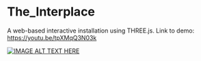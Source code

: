 # The_Interplace
A web-based interactive installation using THREE.js. Link to demo: https://youtu.be/tpXMqQ3N03k

[![IMAGE ALT TEXT HERE](https://img.youtube.com/vi/tpXMqQ3N03k/0.jpg)](https://www.youtube.com/watch?v=tpXMqQ3N03k)
